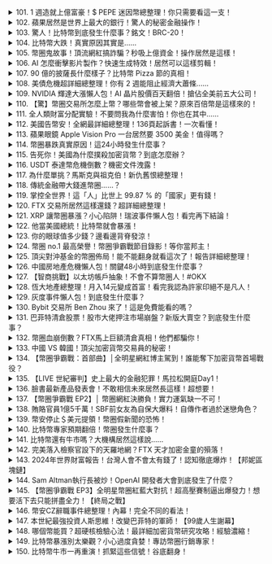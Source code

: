 <details>
<summary>101. 1 週造就上億富豪！$ PEPE 迷因幣總整理！你只需要看這一支！</summary><br>

<a href="https://www.youtube.com/watch?v=0M_xdyW9NGU" target="_blank">
    <img src="https://img.youtube.com/vi/0M_xdyW9NGU/maxresdefault.jpg" 
        alt="[Youtube]" width="200">
</a>

# 1 週造就上億富豪！$ PEPE 迷因幣總整理！你只需要看這一支！


</details>

<details>
<summary>102. 蘋果居然是世界上最大的銀行！驚人的秘密金融操作！</summary><br>

<a href="https://www.youtube.com/watch?v=oR1lVBlDcr0" target="_blank">
    <img src="https://img.youtube.com/vi/oR1lVBlDcr0/maxresdefault.jpg" 
        alt="[Youtube]" width="200">
</a>

# 蘋果居然是世界上最大的銀行！驚人的秘密金融操作！


</details>

<details>
<summary>103. 驚人！比特幣到底發生什麼事？銘文！BRC-20！</summary><br>

<a href="https://www.youtube.com/watch?v=NuNKlHt2jU4" target="_blank">
    <img src="https://img.youtube.com/vi/NuNKlHt2jU4/maxresdefault.jpg" 
        alt="[Youtube]" width="200">
</a>

# 驚人！比特幣到底發生什麼事？銘文！BRC-20！


</details>

<details>
<summary>104. 比特幣大跌！真實原因其實是......</summary><br>

<a href="https://www.youtube.com/watch?v=lsSorPpfSyI" target="_blank">
    <img src="https://img.youtube.com/vi/lsSorPpfSyI/maxresdefault.jpg" 
        alt="[Youtube]" width="200">
</a>

# 比特幣大跌！真實原因其實是......


</details>

<details>
<summary>105. 幣圈鬼故事！頂流網紅搞詐騙？秒吸上億資金！操作居然是這樣！</summary><br>

<a href="https://www.youtube.com/watch?v=nsT1RxhlQi4" target="_blank">
    <img src="https://img.youtube.com/vi/nsT1RxhlQi4/maxresdefault.jpg" 
        alt="[Youtube]" width="200">
</a>

# 幣圈鬼故事！頂流網紅搞詐騙？秒吸上億資金！操作居然是這樣！


</details>

<details>
<summary>106. AI 怎麼衝擊影片製作？快速生成特效！居然可以這樣剪輯！</summary><br>

<a href="https://www.youtube.com/watch?v=ogPQHZbHbRQ" target="_blank">
    <img src="https://img.youtube.com/vi/ogPQHZbHbRQ/maxresdefault.jpg" 
        alt="[Youtube]" width="200">
</a>

# AI 怎麼衝擊影片製作？快速生成特效！居然可以這樣剪輯！


</details>

<details>
<summary>107. 90 億的披薩長什麼樣子？比特幣 Pizza 節的真相！</summary><br>

<a href="https://www.youtube.com/watch?v=yx7NzifLuY8" target="_blank">
    <img src="https://img.youtube.com/vi/yx7NzifLuY8/maxresdefault.jpg" 
        alt="[Youtube]" width="200">
</a>

# 90 億的披薩長什麼樣子？比特幣 Pizza 節的真相！


</details>

<details>
<summary>108. 美債危機超詳細總整理！你有 2 週能阻止經濟大蕭條......</summary><br>

<a href="https://www.youtube.com/watch?v=-xXbdQlgd3A" target="_blank">
    <img src="https://img.youtube.com/vi/-xXbdQlgd3A/maxresdefault.jpg" 
        alt="[Youtube]" width="200">
</a>

# 美債危機超詳細總整理！你有 2 週能阻止經濟大蕭條......


</details>

<details>
<summary>109. NVIDIA 輝達大漲懶人包！AI 晶片股價百天翻倍！搶佔全美前五大公司！</summary><br>

<a href="https://www.youtube.com/watch?v=IXuP4G1ZPpc" target="_blank">
    <img src="https://img.youtube.com/vi/IXuP4G1ZPpc/maxresdefault.jpg" 
        alt="[Youtube]" width="200">
</a>

# NVIDIA 輝達大漲懶人包！AI 晶片股價百天翻倍！搶佔全美前五大公司！


</details>

<details>
<summary>110. 【驚】幣圈交易所怎麼上幣？哪些幣會被上架？原來百倍幣是這樣來的！</summary><br>

<a href="https://www.youtube.com/watch?v=GBi8r-bsY4Y" target="_blank">
    <img src="https://img.youtube.com/vi/GBi8r-bsY4Y/maxresdefault.jpg" 
        alt="[Youtube]" width="200">
</a>

# 【驚】幣圈交易所怎麼上幣？哪些幣會被上架？原來百倍幣是這樣來的！


</details>

<details>
<summary>111. 全人類財富分配實驗！不要問我為什麼害怕！你也在其中......</summary><br>

<a href="https://www.youtube.com/watch?v=iSfsFDCOOLs" target="_blank">
    <img src="https://img.youtube.com/vi/iSfsFDCOOLs/maxresdefault.jpg" 
        alt="[Youtube]" width="200">
</a>

# 全人類財富分配實驗！不要問我為什麼害怕！你也在其中......


</details>

<details>
<summary>112. 美國告幣安！全網最詳細總整理！136頁起訴書！一次看懂！</summary><br>

<a href="https://www.youtube.com/watch?v=aY1R0lH38bY" target="_blank">
    <img src="https://img.youtube.com/vi/aY1R0lH38bY/maxresdefault.jpg" 
        alt="[Youtube]" width="200">
</a>

# 美國告幣安！全網最詳細總整理！136頁起訴書！一次看懂！


</details>

<details>
<summary>113. 蘋果眼鏡 Apple Vision Pro 一台居然要 3500 美金！值得嗎？</summary><br>

<a href="https://www.youtube.com/watch?v=-6TJJfk1Abo" target="_blank">
    <img src="https://img.youtube.com/vi/-6TJJfk1Abo/maxresdefault.jpg" 
        alt="[Youtube]" width="200">
</a>

# 蘋果眼鏡 Apple Vision Pro 一台居然要 3500 美金！值得嗎？


</details>

<details>
<summary>114. 幣圈暴跌真實原因！這24小時發生什麼事？</summary><br>

<a href="https://www.youtube.com/watch?v=4VYmLHQRowA" target="_blank">
    <img src="https://img.youtube.com/vi/4VYmLHQRowA/maxresdefault.jpg" 
        alt="[Youtube]" width="200">
</a>

# 幣圈暴跌真實原因！這24小時發生什麼事？


</details>

<details>
<summary>115. 告死你！美國為什麼撲殺加密貨幣？到底怎麼辦？</summary><br>

<a href="https://www.youtube.com/watch?v=D6KTRjbrnKg" target="_blank">
    <img src="https://img.youtube.com/vi/D6KTRjbrnKg/maxresdefault.jpg" 
        alt="[Youtube]" width="200">
</a>

# 告死你！美國為什麼撲殺加密貨幣？到底怎麼辦？


</details>

<details>
<summary>116. USDT 泰達幣危機倒數？機密文件洩露！</summary><br>

<a href="https://www.youtube.com/watch?v=38596V7AwQ8" target="_blank">
    <img src="https://img.youtube.com/vi/38596V7AwQ8/maxresdefault.jpg" 
        alt="[Youtube]" width="200">
</a>

# USDT 泰達幣危機倒數？機密文件洩露！


</details>

<details>
<summary>117. 為什麼單挑？馬斯克與祖克伯！新仇舊恨總整理！</summary><br>

<a href="https://www.youtube.com/watch?v=94cleKtc-Aw" target="_blank">
    <img src="https://img.youtube.com/vi/94cleKtc-Aw/maxresdefault.jpg" 
        alt="[Youtube]" width="200">
</a>

# 為什麼單挑？馬斯克與祖克伯！新仇舊恨總整理！


</details>

<details>
<summary>118. 傳統金融帶大錢進幣圈......？</summary><br>

<a href="https://www.youtube.com/watch?v=b6j8qZ3Wt8k" target="_blank">
    <img src="https://img.youtube.com/vi/b6j8qZ3Wt8k/maxresdefault.jpg" 
        alt="[Youtube]" width="200">
</a>

# 傳統金融帶大錢進幣圈......？


</details>

<details>
<summary>119. 掌控全世界！這「人」比世上 99.87 % 的「國家」更有錢！</summary><br>

<a href="https://www.youtube.com/watch?v=5I4pRkf-7-E" target="_blank">
    <img src="https://img.youtube.com/vi/5I4pRkf-7-E/maxresdefault.jpg" 
        alt="[Youtube]" width="200">
</a>

# 掌控全世界！這「人」比世上 99.87 % 的「國家」更有錢！


</details>

<details>
<summary>120. FTX 交易所居然這樣還錢？超詳細總整理！</summary><br>

<a href="https://www.youtube.com/watch?v=Ld0a-0mRXL4" target="_blank">
    <img src="https://img.youtube.com/vi/Ld0a-0mRXL4/maxresdefault.jpg" 
        alt="[Youtube]" width="200">
</a>

# FTX 交易所居然這樣還錢？超詳細總整理！


</details>

<details>
<summary>121. XRP 讓幣圈暴漲？小心陷阱！瑞波事件懶人包！看完再下結論！</summary><br>

<a href="https://www.youtube.com/watch?v=OLSjwla53Mk" target="_blank">
    <img src="https://img.youtube.com/vi/OLSjwla53Mk/maxresdefault.jpg" 
        alt="[Youtube]" width="200">
</a>

# XRP 讓幣圈暴漲？小心陷阱！瑞波事件懶人包！看完再下結論！


</details>

<details>
<summary>122. 他當美國總統！比特幣就會暴漲！</summary><br>

<a href="https://www.youtube.com/watch?v=vJduiUxZ468" target="_blank">
    <img src="https://img.youtube.com/vi/vJduiUxZ468/maxresdefault.jpg" 
        alt="[Youtube]" width="200">
</a>

# 他當美國總統！比特幣就會暴漲！


</details>

<details>
<summary>123. 你的眼球值多少錢？邊看邊背脊發涼！</summary><br>

<a href="https://www.youtube.com/watch?v=bjxw6djppYM" target="_blank">
    <img src="https://img.youtube.com/vi/bjxw6djppYM/maxresdefault.jpg" 
        alt="[Youtube]" width="200">
</a>

# 你的眼球值多少錢？邊看邊背脊發涼！


</details>

<details>
<summary>124. 幣圈 no.1 最高榮譽！幣圈爭霸戰節目錄影！等你當邦主！</summary><br>

<a href="https://www.youtube.com/watch?v=nh8i_vlf4ZM" target="_blank">
    <img src="https://img.youtube.com/vi/nh8i_vlf4ZM/maxresdefault.jpg" 
        alt="[Youtube]" width="200">
</a>

# 幣圈 no.1 最高榮譽！幣圈爭霸戰節目錄影！等你當邦主！


</details>

<details>
<summary>125. 頂尖對沖基金的幣圈佈局！能不能翻身就看這次了！報告詳細總整理！</summary><br>

<a href="https://www.youtube.com/watch?v=PpRxcOpM5T8" target="_blank">
    <img src="https://img.youtube.com/vi/PpRxcOpM5T8/maxresdefault.jpg" 
        alt="[Youtube]" width="200">
</a>

# 頂尖對沖基金的幣圈佈局！能不能翻身就看這次了！報告詳細總整理！


</details>

<details>
<summary>126. 中國房地產危機懶人包！關鍵48小時到底發生什麼事？</summary><br>

<a href="https://www.youtube.com/watch?v=A4RE9uBVmb4" target="_blank">
    <img src="https://img.youtube.com/vi/A4RE9uBVmb4/maxresdefault.jpg" 
        alt="[Youtube]" width="200">
</a>

# 中國房地產危機懶人包！關鍵48小時到底發生什麼事？


</details>

<details>
<summary>127. 【智商挑戰】以太坊帳戶抽象！不會不算幣圈人！#OKX</summary><br>

<a href="https://www.youtube.com/watch?v=FUS5Dyvj5oQ" target="_blank">
    <img src="https://img.youtube.com/vi/FUS5Dyvj5oQ/maxresdefault.jpg" 
        alt="[Youtube]" width="200">
</a>

# 【智商挑戰】以太坊帳戶抽象！不會不算幣圈人！#OKX


</details>

<details>
<summary>128. 恆大地產總整理！月入14元變成首富！看完我認為許家印絕不是凡人！</summary><br>

<a href="https://www.youtube.com/watch?v=6XI9KBxJzgE" target="_blank">
    <img src="https://img.youtube.com/vi/6XI9KBxJzgE/maxresdefault.jpg" 
        alt="[Youtube]" width="200">
</a>

# 恆大地產總整理！月入14元變成首富！看完我認為許家印絕不是凡人！


</details>

<details>
<summary>129. 灰度事件懶人包！到底發生什麼事？</summary><br>

<a href="https://www.youtube.com/watch?v=lqAdOL5CDiE" target="_blank">
    <img src="https://img.youtube.com/vi/lqAdOL5CDiE/maxresdefault.jpg" 
        alt="[Youtube]" width="200">
</a>

# 灰度事件懶人包！到底發生什麼事？


</details>

<details>
<summary>130. Bybit 交易所 Ben Zhou 來了！這是免費能看的嗎？</summary><br>

<a href="https://www.youtube.com/watch?v=ir7TFj05uxg" target="_blank">
    <img src="https://img.youtube.com/vi/ir7TFj05uxg/maxresdefault.jpg" 
        alt="[Youtube]" width="200">
</a>

# Bybit 交易所 Ben Zhou 來了！這是免費能看的嗎？


</details>

<details>
<summary>131. 巴菲特清倉股票！股市大佬押注市場崩盤？新版大賣空？到底發生什麼事？</summary><br>

<a href="https://www.youtube.com/watch?v=nYHB5yhQTvQ" target="_blank">
    <img src="https://img.youtube.com/vi/nYHB5yhQTvQ/maxresdefault.jpg" 
        alt="[Youtube]" width="200">
</a>

# 巴菲特清倉股票！股市大佬押注市場崩盤？新版大賣空？到底發生什麼事？


</details>

<details>
<summary>132. 幣圈血崩倒數？FTX馬上巨額清倉真相！他們都騙你！</summary><br>

<a href="https://www.youtube.com/watch?v=s21zwZNpaVM" target="_blank">
    <img src="https://img.youtube.com/vi/s21zwZNpaVM/maxresdefault.jpg" 
        alt="[Youtube]" width="200">
</a>

# 幣圈血崩倒數？FTX馬上巨額清倉真相！他們都騙你！


</details>

<details>
<summary>133. 中國 VS 韓國！頂尖加密貨幣交易員的秘密！</summary><br>

<a href="https://www.youtube.com/watch?v=i1hMtlsH__U" target="_blank">
    <img src="https://img.youtube.com/vi/i1hMtlsH__U/maxresdefault.jpg" 
        alt="[Youtube]" width="200">
</a>

# 中國 VS 韓國！頂尖加密貨幣交易員的秘密！


</details>

<details>
<summary>134. 【幣圈爭霸戰：首部曲】│全明星網紅博主駕到！誰能奪下加密貨幣首場戰役？</summary><br>

<a href="https://www.youtube.com/watch?v=f6DWv7oVmA0" target="_blank">
    <img src="https://img.youtube.com/vi/f6DWv7oVmA0/maxresdefault.jpg" 
        alt="[Youtube]" width="200">
</a>

# 【幣圈爭霸戰：首部曲】│全明星網紅博主駕到！誰能奪下加密貨幣首場戰役？


</details>

<details>
<summary>135. 【LIVE 世紀審判】史上最大的金融犯罪！馬拉松開庭Day1！</summary><br>

<a href="https://www.youtube.com/watch?v=xOD-miNma7M" target="_blank">
    <img src="https://img.youtube.com/vi/xOD-miNma7M/maxresdefault.jpg" 
        alt="[Youtube]" width="200">
</a>

# 【LIVE 世紀審判】史上最大的金融犯罪！馬拉松開庭Day1！


</details>

<details>
<summary>136. 臉書最新產品發表會！不敢相信未來居然長這樣！超想要！</summary><br>

<a href="https://www.youtube.com/watch?v=Ebz4b1po5-w" target="_blank">
    <img src="https://img.youtube.com/vi/Ebz4b1po5-w/maxresdefault.jpg" 
        alt="[Youtube]" width="200">
</a>

# 臉書最新產品發表會！不敢相信未來居然長這樣！超想要！


</details>

<details>
<summary>137. 【幣圈爭霸戰 EP2】│ 幣圈網紅決勝負！實力運氣缺一不可！</summary><br>

<a href="https://www.youtube.com/watch?v=dqeAIun9rVo" target="_blank">
    <img src="https://img.youtube.com/vi/dqeAIun9rVo/maxresdefault.jpg" 
        alt="[Youtube]" width="200">
</a>

# 【幣圈爭霸戰 EP2】│ 幣圈網紅決勝負！實力運氣缺一不可！


</details>

<details>
<summary>138. 賄賂官員1億5千萬！SBF前女友為自保大爆料！自傳作者過於迷戀角色？</summary><br>

<a href="https://www.youtube.com/watch?v=Ed_95dK-qmY" target="_blank">
    <img src="https://img.youtube.com/vi/Ed_95dK-qmY/maxresdefault.jpg" 
        alt="[Youtube]" width="200">
</a>

# 賄賂官員1億5千萬！SBF前女友為自保大爆料！自傳作者過於迷戀角色？


</details>

<details>
<summary>139. 幣安停止＄美元提領！幣圈假新聞的恐怖！</summary><br>

<a href="https://www.youtube.com/watch?v=WpZMRDxvVbk" target="_blank">
    <img src="https://img.youtube.com/vi/WpZMRDxvVbk/maxresdefault.jpg" 
        alt="[Youtube]" width="200">
</a>

# 幣安停止＄美元提領！幣圈假新聞的恐怖！


</details>

<details>
<summary>140. 比特幣專家預期翻倍！幣圈發生什麼事？</summary><br>

<a href="https://www.youtube.com/watch?v=BTVSC0fk2JQ" target="_blank">
    <img src="https://img.youtube.com/vi/BTVSC0fk2JQ/maxresdefault.jpg" 
        alt="[Youtube]" width="200">
</a>

# 比特幣專家預期翻倍！幣圈發生什麼事？


</details>

<details>
<summary>141. 比特幣還有牛市嗎？大機構居然這樣說......</summary><br>

<a href="https://www.youtube.com/watch?v=6gfY7YkP5YI" target="_blank">
    <img src="https://img.youtube.com/vi/6gfY7YkP5YI/maxresdefault.jpg" 
        alt="[Youtube]" width="200">
</a>

# 比特幣還有牛市嗎？大機構居然這樣說......


</details>

<details>
<summary>142. 完美落入檢察官設下的天羅地網？FTX 天才加密金童的殞落！</summary><br>

<a href="https://www.youtube.com/watch?v=qcMVpFLgEGY" target="_blank">
    <img src="https://img.youtube.com/vi/qcMVpFLgEGY/maxresdefault.jpg" 
        alt="[Youtube]" width="200">
</a>

# 完美落入檢察官設下的天羅地網？FTX 天才加密金童的殞落！


</details>

<details>
<summary>143. 2024年世界財富報告！台灣人會不會太有錢了！認知徹底爆炸！【邦妮區塊鏈】</summary><br>

<a href="https://www.youtube.com/watch?v=28H_4USULrc" target="_blank">
    <img src="https://img.youtube.com/vi/28H_4USULrc/maxresdefault.jpg" 
        alt="[Youtube]" width="200">
</a>

# 2024年世界財富報告！台灣人會不會太有錢了！認知徹底爆炸！【邦妮區塊鏈】

## 安聯財富報告詳解 (2024) – 金融資產全球與台灣分析

本資料整理依據安聯集團 (Allianz) 所發布的全球財富報告，詳細呈現全球金融資產分布、區域與世代財富變化，以及台灣在全球的財富地位。

**一、全球金融資產概況**

安聯的報告主要統計的是金融資產，不包含房地產價值。全球金融資產持續增長，其中美國位居榜首，人均金融資產高達25萬多歐元（約870萬新台幣）。緊隨其後的是瑞士、丹麥、新加坡與台灣。

**二、區域財富分布**

* **北美洲:** 美國是全球財富的主要集中地，人均資產遙遙領先。
* **西歐:**  西歐多數國家以保險及退休金為主要金融資產類型。
* **亞洲:** 亞洲地區，特別是新加坡與台灣，金融資產表現優越。值得注意的是，中國的財富形態與其他地區有所不同，投資的金融產品 (例如證券) 受歡迎程度較高，使得儲蓄比例相對較低。
* **東歐:** 東歐地區在保險及退休金的配置比例較低，僅有8.4%。

**三、世代財富變化 (以美國及加拿大為例):**

報告針對美國及加拿大四個世代的群體進行了分析，並指出此模式在全球多數富裕國家也适用：

* **1946年以前出生世代:** 財富成長速度較慢甚至遞減，可能是因為該世代將財富轉移給了年輕世代。
* **嬰兒潮世代 (1946-1964出生)**
* **X世代 (1965-1980出生)**
* **千禧世代 (1980年之後出生):** 近年來，千禧世代的財富累積增速最快，主要集中在3、40歲的工作盛年。

**四、儲蓄行為分析**

* **被迫儲蓄 (疫情期間):** 由於疫情期間的行動限制和各國大量印鈔發放補助，導致儲蓄率飆升。
* **疫情解封後的趨勢:** 疫情解封後，儲蓄量雖有所下降，但整體水平仍高於疫情爆發之前。這可能反映出人們養成存錢的習慣，並且對未來存有不確定性。

**五、不同區域的資產配置習慣**

*   **保險與退休金:** 西歐國家普遍偏好保險和退休金作為主要的金融資產。
*   **銀行存款:** 北美洲的銀行儲蓄比例僅為13.9%，但亞洲地區普遍高於40%，其中日本更是高達55.8%。
*   **證券投資:** 中國和北美、拉丁美洲的人民更傾向於將資金投入到股票、共同基金等證券類金融產品。

**六、台灣在全球的財富地位**

根據報告，台灣人均金融資產高達14萬1600歐元 (約485萬新台幣)，在全球排名第五。

**七、全球人均金融財富排名：**

1.  美國：25萬多歐元（約870新台幣）
2.  瑞士：23萬8千多歐元
3.  丹麥：16萬多歐元
4.  新加坡：15萬多歐元
5.  台灣：14萬1600歐元（485萬新台幣）

**八、台灣高淨值人士展望：**

報告預計，未來四年台灣將新增53萬高淨值人士。
</details>

<details>
<summary>144. Sam Altman執行長被炒！OpenAI 開發者大會到底發生了什麼？</summary><br>

<a href="https://www.youtube.com/watch?v=6T9-JCAtlFU" target="_blank">
    <img src="https://img.youtube.com/vi/6T9-JCAtlFU/maxresdefault.jpg" 
        alt="[Youtube]" width="200">
</a>

# Sam Altman執行長被炒！OpenAI 開發者大會到底發生了什麼？


</details>

<details>
<summary>145. 【幣圈爭霸戰 EP3】全明星幣圈紅藍大對抗！超高壓賽制逼出爆發力！想要活下去只能拼盡全力！【終局之戰】</summary><br>

<a href="https://www.youtube.com/watch?v=tM4S7QpOPms" target="_blank">
    <img src="https://img.youtube.com/vi/tM4S7QpOPms/maxresdefault.jpg" 
        alt="[Youtube]" width="200">
</a>

# 【幣圈爭霸戰 EP3】全明星幣圈紅藍大對抗！超高壓賽制逼出爆發力！想要活下去只能拼盡全力！【終局之戰】


</details>

<details>
<summary>146. 幣安CZ辭職事件總整理！內幕！完全不同的看法！</summary><br>

<a href="https://www.youtube.com/watch?v=T8qIOuKaDcU" target="_blank">
    <img src="https://img.youtube.com/vi/T8qIOuKaDcU/maxresdefault.jpg" 
        alt="[Youtube]" width="200">
</a>

# 幣安CZ辭職事件總整理！內幕！完全不同的看法！


</details>

<details>
<summary>147. 本世紀最強投資人斯思維！改變巴菲特的軍師！【99歲人生謝幕】</summary><br>

<a href="https://www.youtube.com/watch?v=rRC4PZ9YLvA" target="_blank">
    <img src="https://img.youtube.com/vi/rRC4PZ9YLvA/maxresdefault.jpg" 
        alt="[Youtube]" width="200">
</a>

# 本世紀最強投資人斯思維！改變巴菲特的軍師！【99歲人生謝幕】


</details>

<details>
<summary>148. 哪個幣能買？超硬核檢驗心法！最詳細加密貨幣研究攻略！經驗濃縮！</summary><br>

<a href="https://www.youtube.com/watch?v=1G56gJd_J3c" target="_blank">
    <img src="https://img.youtube.com/vi/1G56gJd_J3c/maxresdefault.jpg" 
        alt="[Youtube]" width="200">
</a>

# 哪個幣能買？超硬核檢驗心法！最詳細加密貨幣研究攻略！經驗濃縮！


</details>

<details>
<summary>149. 比特幣暴漲別太樂觀？小心過度貪婪！專訪幣圈行銷專家！</summary><br>

<a href="https://www.youtube.com/watch?v=XpJmqAUVls0" target="_blank">
    <img src="https://img.youtube.com/vi/XpJmqAUVls0/maxresdefault.jpg" 
        alt="[Youtube]" width="200">
</a>

# 比特幣暴漲別太樂觀？小心過度貪婪！專訪幣圈行銷專家！


</details>

<details>
<summary>150. 比特幣牛市一再重演！抓緊這些信號！谷底翻身！</summary><br>

<a href="https://www.youtube.com/watch?v=UPlEANbW9V0" target="_blank">
    <img src="https://img.youtube.com/vi/UPlEANbW9V0/maxresdefault.jpg" 
        alt="[Youtube]" width="200">
</a>

# 比特幣牛市一再重演！抓緊這些信號！谷底翻身！


</details>

